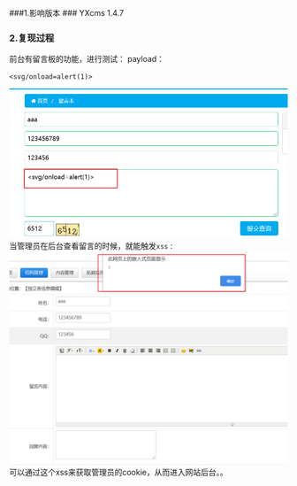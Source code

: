 ###1.影响版本 ###
YXcms 1.4.7
### 2.复现过程 ###
前台有留言板的功能，进行测试：
payload：

    <svg/onload=alert(1)>


![](YXCMS%201.4.7%E5%82%A8%E5%AD%98%E5%9E%8Bxss/YPUuIs.png) 
当管理员在后台查看留言的时候，就能触发`xss：`
![](YXCMS%201.4.7%E5%82%A8%E5%AD%98%E5%9E%8Bxss/YPUJLF.png) 
可以通过这个xss来获取管理员的cookie，从而进入网站后台。。